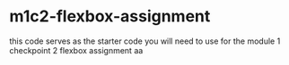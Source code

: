 # m1c2-flexbox-assignment
 this code serves as the starter code you will need to use for the module 1 checkpoint 2 flexbox assignment
aa